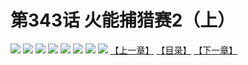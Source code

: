 # 第343话 火能捕猎赛2（上）
![](https://mhpic.xiaomingtaiji.net/comic/D/斗破苍穹拆分版/343话/1.jpg-zymk.middle.webp)
![](https://mhpic.xiaomingtaiji.net/comic/D/斗破苍穹拆分版/343话/2.jpg-zymk.middle.webp)
![](https://mhpic.xiaomingtaiji.net/comic/D/斗破苍穹拆分版/343话/3.jpg-zymk.middle.webp)
![](https://mhpic.xiaomingtaiji.net/comic/D/斗破苍穹拆分版/343话/4.jpg-zymk.middle.webp)
![](https://mhpic.xiaomingtaiji.net/comic/D/斗破苍穹拆分版/343话/5.jpg-zymk.middle.webp)
![](https://mhpic.xiaomingtaiji.net/comic/D/斗破苍穹拆分版/343话/6.jpg-zymk.middle.webp)
![](https://mhpic.xiaomingtaiji.net/comic/D/斗破苍穹拆分版/343话/7.jpg-zymk.middle.webp)
![](https://mhpic.xiaomingtaiji.net/comic/D/斗破苍穹拆分版/343话/8.jpg-zymk.middle.webp)
[【上一章】](./342.md)
[【目录】](./README.md)
[【下一章】](./344.md)
